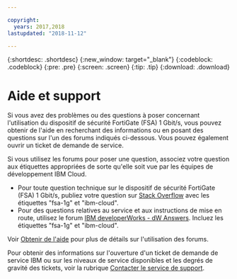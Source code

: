 ```yaml
---

copyright:
  years: 2017,2018
lastupdated: "2018-11-12"

---
```


{:shortdesc: .shortdesc}
{:new_window: target="_blank"}
{:codeblock: .codeblock}
{:pre: .pre}
{:screen: .screen}
{:tip: .tip}
{:download: .download}

# Aide et support

Si vous avez des problèmes ou des questions à poser concernant l'utilisation du dispositif de sécurité FortiGate (FSA) 1 Gbit/s, vous pouvez obtenir de l'aide en recherchant des informations ou en posant des questions sur l'un des forums indiqués ci-dessous. Vous pouvez également ouvrir un ticket de demande de service.

Si vous utilisez les forums pour poser une question, associez votre question aux étiquettes appropriées de sorte qu'elle soit vue par les équipes de développement IBM Cloud.

* Pour toute question technique sur le dispositif de sécurité FortiGate (FSA) 1 Gbit/s, publiez votre question sur [Stack Overflow](https://stackoverflow.com/search?q=fsa-1g+ibm-cloud) avec les étiquettes "fsa-1g" et "ibm-cloud".
* Pour des questions relatives au service et aux instructions de mise en route, utilisez le forum [IBM developerWorks - dW Answers](https://developer.ibm.com/answers/topics/fsa-1g.html?smartspace=ibm-cloud). Incluez les étiquettes "fsa-1g" et "ibm-cloud".

Voir [Obtenir de l'aide](/docs/support/index.html#getting-help) pour plus de détails sur l'utilisation des forums.

Pour obtenir des informations sur l'ouverture d'un ticket de demande de service IBM ou sur les niveaux de service disponibles et les degrés de gravité des tickets, voir la rubrique [Contacter le service de support](/docs/support/index.html#contacting-support).
